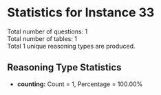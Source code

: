 # Statistics for Instance 33<br/>
Total number of questions: 1<br/>
Total number of tables: 1<br/>
Total 1 unique reasoning types are produced.<br/>
## Reasoning Type Statistics<br/>
- **counting:** Count = 1, Percentage = 100.00%<br/>
